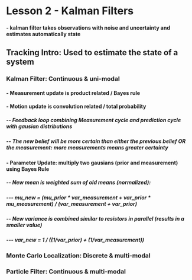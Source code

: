 # Lesson 2 - Kalman Filters
#### - kalman filter takes observations with noise and uncertainty and estimates automatically state

## Tracking Intro: Used to estimate the state of a system
### Kalman Filter: Continuous & uni-modal

#### - Measurement update is product related / Bayes rule
#### - Motion update is convolution related / total probability
##### -- Feedback loop combining Measurement cycle and prediction cycle with gausian distributions
##### -- The new belief will be more certain than either the previous belief OR the measurement: more measurements means greater certainty
#### - Parameter Update: multiply two gausians (prior and measurement) using Bayes Rule
##### -- New mean is weighted sum of old means (normalized): 
##### --- mu_new = (mu_prior * var_measurement + var_prior * mu_measurement) / (var_measurement + var_prior)
##### -- New variance is combined similar to resistors in parallel (results in a smaller value)
##### --- var_new = 1 / ((1/var_prior) + (1/var_measurement))

####
### Monte Carlo Localization: Discrete & multi-modal

####
### Particle Filter: Continuous & multi-modal 
